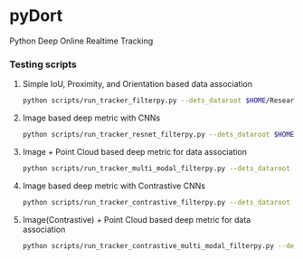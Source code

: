 # pyDort
Python Deep Online Realtime Tracking

### Testing scripts

1. Simple IoU, Proximity, and Orientation based data association

    ```sh
    python scripts/run_tracker_filterpy.py --dets_dataroot $HOME/Research/datasets/argoverse-tracking/test/argoverse_detections_2020/training/ --raw_data_dir $HOME/Research/datasets/argoverse-tracking/train1/ --min_hits 1 --max_age 5 --tracks_dump_dir results/tracks_dump_exp1_simple_tracker --config_file conf/conf-cv-cv.json --target_cls PEDESTRIAN > results/out1.txt
    ```

2. Image based deep metric with CNNs

    ```sh
    python scripts/run_tracker_resnet_filterpy.py --dets_dataroot $HOME/Research/datasets/argoverse-tracking/test/argoverse_detections_2020/training/ --raw_data_dir $HOME/Research/datasets/argoverse-tracking/train1/ --min_hits 1 --max_age 5 --tracks_dump_dir results/tracks_dump_exp2_convnext_tiny_tracker --config_file conf/conf-cv-cv.json --target_cls PEDESTRIAN --gpu --model convnext_tiny --agr avg --chunk_size 2 > results/out2.txt
    ```

3. Image + Point Cloud based deep metric for data association

    ```sh
    python scripts/run_tracker_multi_modal_filterpy.py --dets_dataroot $HOME/Research/datasets/argoverse-tracking/test/argoverse_detections_2020/training/ --raw_data_dir $HOME/Research/datasets/argoverse-tracking/train1/ --min_hits 1 --max_age 5 --tracks_dump_dir results/tracks_dump_exp3_mm_tracker --config_file conf/conf-cv-cv.json --target_cls PEDESTRIAN --im_gpu --im_model convnext_tiny --pcd_model dgcnn1024 --agr avg --im_chunk_size 5 --pcd_chunk_size 5 > results/out3.txt
    ```

4. Image based deep metric with Contrastive CNNs

    ```sh
    python scripts/run_tracker_contrastive_filterpy.py --dets_dataroot $HOME/Research/datasets/argoverse-tracking/test/argoverse_detections_2020/training/ --raw_data_dir $HOME/Research/datasets/argoverse-tracking/train1/ --min_hits 1 --max_age 5 --tracks_dump_dir results/tracks_dump_exp3_resnet18_cl_tracker --config_file conf/conf-cv-cv.json --target_cls PEDESTRIAN --gpu --model resnet18 --agr avg --chunk_size 2 > results/out4.txt
    ```

5. Image(Contrastive) + Point Cloud based deep metric for data association

    ```sh
    python scripts/run_tracker_contrastive_multi_modal_filterpy.py --dets_dataroot $HOME/Research/datasets/argoverse-tracking/test/argoverse_detections_2020/training/ --raw_data_dir $HOME/Research/datasets/argoverse-tracking/train1/ --min_hits 1 --max_age 5 --tracks_dump_dir results/tracks_dump_exp5_mm_cl_tracker --config_file conf/conf-cv-cv.json --target_cls PEDESTRIAN --im_gpu --im_model resnet18 --pcd_model dgcnn1024 --agr avg --im_chunk_size 5 --pcd_chunk_size 5 > results/out5.txt
    ```

